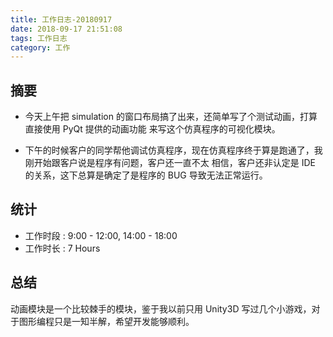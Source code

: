 ```yaml
---
title: 工作日志-20180917
date: 2018-09-17 21:51:08
tags: 工作日志
category: 工作
---
```


## 摘要

* 今天上午把 simulation 的窗口布局搞了出来，还简单写了个测试动画，打算直接使用 PyQt 提供的动画功能
来写这个仿真程序的可视化模块。

* 下午的时候客户的同学帮他调试仿真程序，现在仿真程序终于算是跑通了，我刚开始跟客户说是程序有问题，客户还一直不太
相信，客户还非认定是 IDE 的关系，这下总算是确定了是程序的 BUG 导致无法正常运行。

## 统计

* 工作时段 : 9:00 - 12:00, 14:00 - 18:00
* 工作时长 : 7 Hours

## 总结

动画模块是一个比较棘手的模块，鉴于我以前只用 Unity3D 写过几个小游戏，对于图形编程只是一知半解，希望开发能够顺利。
